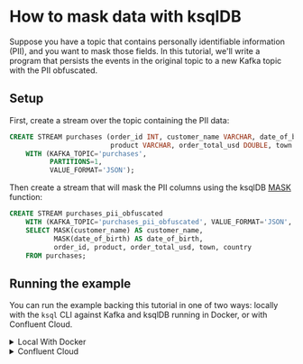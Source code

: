 <!-- title: How to mask data with ksqlDB -->
<!-- description: In this tutorial, learn how to mask data with ksqlDB, with step-by-step instructions and supporting code. -->

# How to mask data with ksqlDB

Suppose you have a topic that contains personally identifiable information (PII), and you want to mask those fields. In this tutorial, we'll write a program that persists the events in the original topic to a new Kafka topic with the PII obfuscated.

## Setup

First, create a stream over the topic containing the PII data:

```sql
CREATE STREAM purchases (order_id INT, customer_name VARCHAR, date_of_birth VARCHAR,
                         product VARCHAR, order_total_usd DOUBLE, town VARCHAR, country VARCHAR)
    WITH (KAFKA_TOPIC='purchases',
          PARTITIONS=1,
          VALUE_FORMAT='JSON');
```

Then create a stream that will mask the PII columns using the ksqlDB [MASK](https://docs.ksqldb.io/en/0.8.1-ksqldb/developer-guide/ksqldb-reference/scalar-functions/#mask) function:

```sql
CREATE STREAM purchases_pii_obfuscated
    WITH (KAFKA_TOPIC='purchases_pii_obfuscated', VALUE_FORMAT='JSON', PARTITIONS=1) AS
    SELECT MASK(customer_name) AS customer_name,
           MASK(date_of_birth) AS date_of_birth,
           order_id, product, order_total_usd, town, country
    FROM purchases;
```

## Running the example

You can run the example backing this tutorial in one of two ways: locally with the `ksql` CLI against Kafka and ksqlDB running in Docker, or with Confluent Cloud.

<details>
  <summary>Local With Docker</summary>

  ### Prerequisites

  * Docker running via [Docker Desktop](https://docs.docker.com/desktop/) or [Docker Engine](https://docs.docker.com/engine/install/)
  * [Docker Compose](https://docs.docker.com/compose/install/). Ensure that the command `docker compose version` succeeds.

  ### Run the commands

  Clone the `confluentinc/tutorials` GitHub repository (if you haven't already) and navigate to the `tutorials` directory:

  ```shell
  git clone git@github.com:confluentinc/tutorials.git
  cd tutorials
  ```

  Start ksqlDB and Kafka:

  ```shell
  docker compose -f ./docker/docker-compose-ksqldb.yml up -d
  ```

  Next, open the ksqlDB CLI:

  ```shell
  docker exec -it ksqldb-cli ksql http://ksqldb-server:8088
  ```

  Run the following SQL statements to create the `purchases` stream backed by Kafka running in Docker and populate it with
  test data.

  ```sql
  CREATE STREAM purchases (order_id INT, customer_name VARCHAR, date_of_birth VARCHAR,
                           product VARCHAR, order_total_usd DOUBLE, town VARCHAR, country VARCHAR)
      WITH (KAFKA_TOPIC='purchases',
            PARTITIONS=1,
            VALUE_FORMAT='JSON');
  ```

  ```sql
  INSERT INTO purchases (order_id, customer_name, date_of_birth, product, order_total_usd, town, country)
      VALUES (1, 'Britney', '02/29/2000', 'Heart Rate Monitor', 119.93, 'Denver', 'USA');
  INSERT INTO purchases (order_id, customer_name, date_of_birth, product, order_total_usd, town, country)
      VALUES (2, 'Michael', '06/08/1981', 'Foam Roller', 34.95, 'Los Angeles', 'USA');
  INSERT INTO purchases (order_id, customer_name, date_of_birth, product, order_total_usd, town, country)
      VALUES (3, 'Kimmy', '05/19/1978', 'Hydration Belt', 50.00, 'Tuscan', 'USA');
  INSERT INTO purchases (order_id, customer_name, date_of_birth, product, order_total_usd, town, country)
      VALUES (4, 'Samantha', '08/05/1983', 'Wireless Headphones', 175.93, 'Tulsa', 'USA');
  ```

  Next, create a new stream from the `purchases` stream with PII data masked. 
  Note that we first tell ksqlDB to consume from the beginning of the stream.

  ```sql
  SET 'auto.offset.reset'='earliest';

  CREATE STREAM purchases_pii_obfuscated
      WITH (KAFKA_TOPIC='purchases_pii_obfuscated', VALUE_FORMAT='JSON', PARTITIONS=1) AS
      SELECT MASK(customer_name) AS customer_name,
             MASK(date_of_birth) AS date_of_birth,
             order_id, product, order_total_usd, town, country
      FROM purchases;
  ```

  Query the new stream:

  ```sql
  SELECT * FROM purchases_pii_obfuscated;
  ```

  The query output should look like this:

  ```plaintext
  +-------------------------+-------------------------+-------------------------+-------------------------+-------------------------+-------------------------+-------------------------+
  |CUSTOMER_NAME            |DATE_OF_BIRTH            |ORDER_ID                 |PRODUCT                  |ORDER_TOTAL_USD          |TOWN                     |COUNTRY                  |
  +-------------------------+-------------------------+-------------------------+-------------------------+-------------------------+-------------------------+-------------------------+
  |Xxxxxxx                  |nn-nn-nnnn               |1                        |Heart Rate Monitor       |119.93                   |Denver                   |USA                      |
  |Xxxxxxx                  |nn-nn-nnnn               |2                        |Foam Roller              |34.95                    |Los Angeles              |USA                      |
  |Xxxxx                    |nn-nn-nnnn               |3                        |Hydration Belt           |50.0                     |Tuscan                   |USA                      |
  |Xxxxxxxx                 |nn-nn-nnnn               |4                        |Wireless Headphones      |175.93                   |Tulsa                    |USA                      |
  +-------------------------+-------------------------+-------------------------+-------------------------+-------------------------+-------------------------+-------------------------+
  ```

  When you are finished, exit the ksqlDB CLI by entering `CTRL-D` and clean up the containers used for this tutorial by running:

  ```shell
  docker compose -f ./docker/docker-compose-ksqldb.yml down
  ```

</details>

<details>
  <summary>Confluent Cloud</summary>

  ### Prerequisites

  * A [Confluent Cloud](https://confluent.cloud/signup) account
  * The [Confluent CLI](https://docs.confluent.io/confluent-cli/current/install.html) installed on your machine

  ### Create Confluent Cloud resources

  Login to your Confluent Cloud account:

  ```shell
  confluent login --prompt --save
  ```

  Install a CLI plugin that will streamline the creation of resources in Confluent Cloud:

  ```shell
  confluent plugin install confluent-cloud_kickstart
  ```

  Run the following command to create a Confluent Cloud environment and Kafka cluster. This will create 
  resources in AWS region `us-west-2` by default, but you may override these choices by passing the `--cloud` argument with
  a value of `aws`, `gcp`, or `azure`, and the `--region` argument that is one of the cloud provider's supported regions,
  which you can list by running `confluent kafka region list --cloud <CLOUD PROVIDER>`
  
  ```shell
  confluent cloud-kickstart --name ksqldb-tutorial \
    --environment-name ksqldb-tutorial \
    --output-format stdout
  ```

  Now, create a ksqlDB cluster by first getting your user ID of the form `u-123456` when you run this command:

  ```shell
  confluent iam user list
  ```

  And then create a ksqlDB cluster called `ksqldb-tutorial` with access linked to your user account:

  ```shell
  confluent ksql cluster create ksqldb-tutorial \
    --credential-identity <USER ID>
  ```

  ### Run the commands

  Login to the [Confluent Cloud Console](https://confluent.cloud/). Select `Environments` in the lefthand navigation,
  and then click the `ksqldb-tutorial` environment tile. Click the `ksqldb-tutorial` Kafka cluster tile, and then
  select `ksqlDB` in the lefthand navigation.

  The cluster may take a few minutes to be provisioned. Once its status is `Up`, click the cluster name and scroll down to the editor.

  In the query properties section at the bottom, change the value for `auto.offset.reset` to `Earliest` so that ksqlDB 
  will consume from the beginning of the stream we create.

  Enter the following statements in the editor and click `Run query`. This creates the `purchases` stream and
  populates it with test data.

  ```sql
  CREATE STREAM purchases (order_id INT, customer_name VARCHAR, date_of_birth VARCHAR,
                           product VARCHAR, order_total_usd DOUBLE, town VARCHAR, country VARCHAR)
      WITH (KAFKA_TOPIC='purchases',
            PARTITIONS=1,
            VALUE_FORMAT='JSON');

  INSERT INTO purchases (order_id, customer_name, date_of_birth, product, order_total_usd, town, country)
      VALUES (1, 'Britney', '02/29/2000', 'Heart Rate Monitor', 119.93, 'Denver', 'USA');
  INSERT INTO purchases (order_id, customer_name, date_of_birth, product, order_total_usd, town, country)
      VALUES (2, 'Michael', '06/08/1981', 'Foam Roller', 34.95, 'Los Angeles', 'USA');
  INSERT INTO purchases (order_id, customer_name, date_of_birth, product, order_total_usd, town, country)
      VALUES (3, 'Kimmy', '05/19/1978', 'Hydration Belt', 50.00, 'Tuscan', 'USA');
  INSERT INTO purchases (order_id, customer_name, date_of_birth, product, order_total_usd, town, country)
      VALUES (4, 'Samantha', '08/05/1983', 'Wireless Headphones', 175.93, 'Tulsa', 'USA');
  ```

  Next, create a new stream from the `purchases` stream with PII data masked. Paste this query in the editor and click
  `Run query`.

  ```sql
  CREATE STREAM purchases_pii_obfuscated
      WITH (KAFKA_TOPIC='purchases_pii_obfuscated', VALUE_FORMAT='JSON', PARTITIONS=1) AS
      SELECT MASK(customer_name) AS customer_name,
             MASK(date_of_birth) AS date_of_birth,
             order_id, product, order_total_usd, town, country
      FROM purchases;
  ```

  Query the new stream:

  ```sql
  SELECT * FROM purchases_pii_obfuscated;
  ```

  The query output should look like this:

  ```plaintext
  +-------------------------+-------------------------+-------------------------+-------------------------+-------------------------+-------------------------+-------------------------+
  |CUSTOMER_NAME            |DATE_OF_BIRTH            |ORDER_ID                 |PRODUCT                  |ORDER_TOTAL_USD          |TOWN                     |COUNTRY                  |
  +-------------------------+-------------------------+-------------------------+-------------------------+-------------------------+-------------------------+-------------------------+
  |Xxxxxxx                  |nn-nn-nnnn               |1                        |Heart Rate Monitor       |119.93                   |Denver                   |USA                      |
  |Xxxxxxx                  |nn-nn-nnnn               |2                        |Foam Roller              |34.95                    |Los Angeles              |USA                      |
  |Xxxxx                    |nn-nn-nnnn               |3                        |Hydration Belt           |50.0                     |Tuscan                   |USA                      |
  |Xxxxxxxx                 |nn-nn-nnnn               |4                        |Wireless Headphones      |175.93                   |Tulsa                    |USA                      |
  +-------------------------+-------------------------+-------------------------+-------------------------+-------------------------+-------------------------+-------------------------+
  ```

  ### Clean up

  When you are finished, delete the `ksqldb-tutorial` environment by first getting the environment ID of the form 
  `env-123456` corresponding to it:

  ```shell
  confluent environment list
  ```

  Delete the environment, including all resources created for this tutorial:

  ```shell
  confluent environment delete <ENVIRONMENT ID>
  ```

</details>
